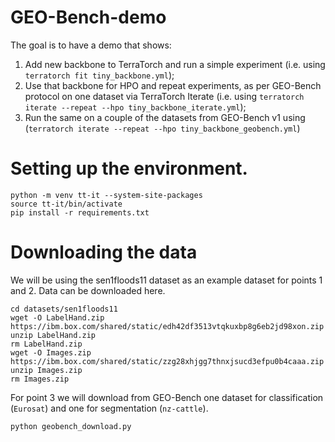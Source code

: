 # GEO-Bench-demo

The goal is to have a demo that shows:

1. Add new backbone to TerraTorch and run a simple experiment (i.e. using `terratorch fit tiny_backbone.yml`);
2. Use that backbone for HPO and repeat experiments, as per GEO-Bench protocol on one dataset via TerraTorch Iterate (i.e. using `terratorch iterate --repeat --hpo tiny_backbone_iterate.yml`);
3. Run the same on a couple of the datasets from GEO-Bench v1 using (`terratorch iterate --repeat --hpo tiny_backbone_geobench.yml`)

# Setting up the environment.

```
python -m venv tt-it --system-site-packages
source tt-it/bin/activate
pip install -r requirements.txt
```

# Downloading the data 

We will be using the sen1floods11 dataset as an example dataset for points 1 and 2. Data can be downloaded here.

```
cd datasets/sen1floods11
wget -O LabelHand.zip https://ibm.box.com/shared/static/edh42df3513vtqkuxbp8g6eb2jd98xon.zip
unzip LabelHand.zip
rm LabelHand.zip
wget -O Images.zip https://ibm.box.com/shared/static/zzg28xhjgg7thnxjsucd3efpu0b4caaa.zip
unzip Images.zip
rm Images.zip

```

For point 3 we will download from GEO-Bench one dataset for classification (`Eurosat`) and one for segmentation (`nz-cattle`).

```
python geobench_download.py
```